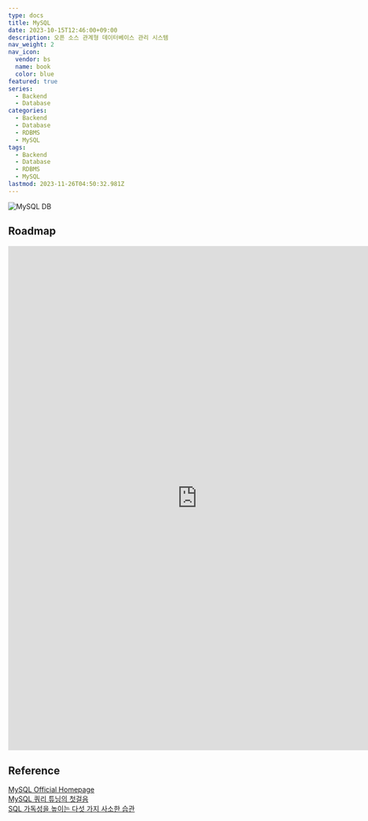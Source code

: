 ```yaml
---
type: docs
title: MySQL
date: 2023-10-15T12:46:00+09:00
description: 오픈 소스 관계형 데이터베이스 관리 시스템
nav_weight: 2
nav_icon:
  vendor: bs
  name: book
  color: blue
featured: true
series:
  - Backend
  - Database
categories:
  - Backend
  - Database
  - RDBMS
  - MySQL
tags:
  - Backend
  - Database
  - RDBMS
  - MySQL
lastmod: 2023-11-26T04:50:32.981Z
---
```


![MySQL DB](/backend/mysql.png#center "https://upload.wikimedia.org/wikipedia/id/a/a9/MySQL.png")

## Roadmap

<p align="center">
<iframe width="768" height="1024" src="https://roadmap.sh/sql?s=652b754df43a58c923ce9d26" frameborder="0" allow="accelerometer; autoplay; encrypted-media; gyroscope; picture-in-picture" allowfullscreen></iframe>
</p>

## Reference

[MySQL Official Homepage](https://www.mysql.com/)  
[MySQL 쿼리 튜닝의 첫걸음](https://yozm.wishket.com/magazine/detail/2260/)  
[SQL 가독성을 높이는 다섯 가지 사소한 습관](https://yozm.wishket.com/magazine/detail/1519/)
